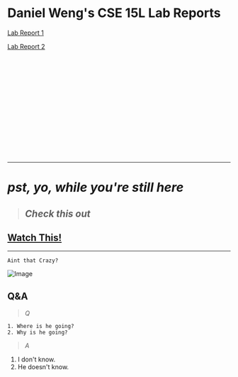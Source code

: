 # **Daniel Weng's CSE 15L Lab Reports**
[Lab Report 1](https://dwengxz.github.io/cse15l-lab-reports/lab-1.html)

[Lab Report 2](https://dwengxz.github.io/cse15l-lab-reports/lab-2.html)
```

















```
---
# ***pst, yo, while you're still here***
> ## *Check this out* 

[Watch This!](https://www.youtube.com/watch?v=Y2_B7oKYoAU&t=3746s)
---
---

`Aint that Crazy?`





![Image](https://img.pokemondb.net/artwork/large/furret.jpg)

## **Q&A**
> *Q*
```
1. Where is he going?
2. Why is he going?
```
> *A*
1. I don't know.
2. He doesn't know.

